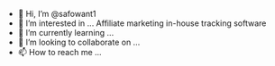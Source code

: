 - 👋 Hi, I’m @safowant1
- 👀 I’m interested in ... Affiliate marketing in-house tracking software
- 🌱 I’m currently learning ... 
- 💞️ I’m looking to collaborate on ...
- 📫 How to reach me ...

<!---
safowant1/safowant1 is a ✨ special ✨ repository because its `README.md` (this file) appears on your GitHub profile.
You can click the Preview link to take a look at your changes.
--->
